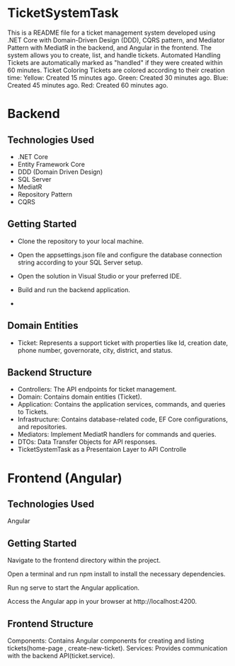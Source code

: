 
# TicketSystemTask

This is a README file for a ticket management system developed using .NET Core with Domain-Driven Design (DDD), CQRS pattern, and Mediator Pattern with MediatR in the backend,
and Angular in the frontend. The system allows you to create, list, and handle tickets.
Automated Handling
Tickets are automatically marked as "handled" if they were created within 60 minutes.
Ticket Coloring
Tickets are colored according to their creation time:
Yellow: Created 15 minutes ago.
Green: Created 30 minutes ago.
Blue: Created 45 minutes ago.
Red: Created 60 minutes ago.

# Backend
## Technologies Used
- .NET Core
- Entity Framework Core
- DDD (Domain Driven Design)
- SQL Server
- MediatR
- Repository Pattern
- CQRS

## Getting Started
- Clone the repository to your local machine.

- Open the appsettings.json file and configure the database connection string according to your SQL Server setup.

- Open the solution in Visual Studio or your preferred IDE.

- Build and run the backend application.
- 
## Domain Entities
- Ticket: Represents a support ticket with properties like Id, creation date, phone number, governorate, city, district, and status.
## Backend Structure
- Controllers: The API endpoints for ticket management.
- Domain: Contains domain entities (Ticket).
- Application: Contains the application services, commands, and queries to Tickets.
- Infrastructure: Contains database-related code, EF Core configurations, and repositories.
- Mediators: Implement MediatR handlers for commands and queries.
- DTOs: Data Transfer Objects for API responses.
- TicketSystemTask as a Presentaion Layer to API Controlle

# Frontend (Angular)
## Technologies Used
Angular
## Getting Started
Navigate to the frontend directory within the project.

Open a terminal and run npm install to install the necessary dependencies.

Run ng serve to start the Angular application.

Access the Angular app in your browser at http://localhost:4200.

## Frontend Structure
Components: Contains Angular components for creating and listing tickets(home-page , create-new-ticket).
Services: Provides communication with the backend API(ticket.service).
